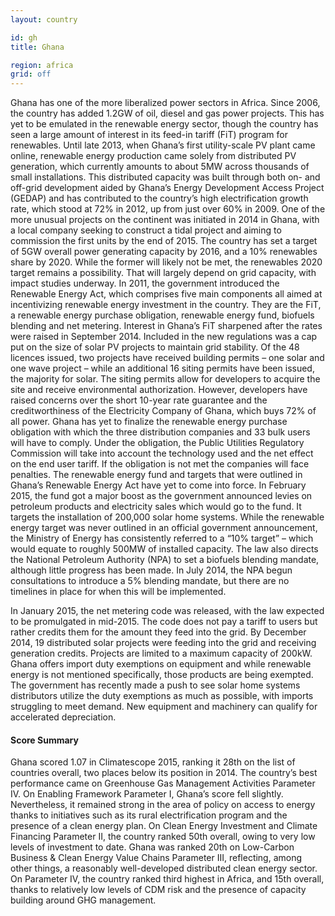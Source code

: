 ```yaml
---
layout: country

id: gh
title: Ghana

region: africa
grid: off
---
```

Ghana has one of the more liberalized power sectors in Africa. Since 2006, the country has added 1.2GW of oil, diesel and gas power projects. This has yet to be emulated in the renewable energy sector, though the country has seen a large amount of interest in its feed-in tariff (FiT) program for renewables.
Until late 2013, when Ghana’s first utility-scale PV plant came online, renewable energy production came solely from distributed PV generation, which currently amounts to about 5MW across thousands of small installations. This distributed capacity was built through both on- and off-grid development aided by Ghana’s Energy Development Access Project (GEDAP) and has contributed to the country’s high electrification growth rate, which stood at 72% in 2012, up from just over 60% in 2009. One of the more unusual projects on the continent was initiated in 2014 in Ghana, with a local company seeking to construct a tidal project and aiming to commission the first units by the end of 2015.
The country has set a target of 5GW overall power generating capacity by 2016, and a 10% renewables share by 2020. While the former will likely not be met, the renewables 2020 target remains a possibility. That will largely depend on grid capacity, with impact studies underway.
In 2011, the government introduced the Renewable Energy Act, which comprises five main components all aimed at incentivizing renewable energy investment in the country. They are the FiT, a renewable energy purchase obligation, renewable energy fund, biofuels blending and net metering.
Interest in Ghana’s FiT sharpened after the rates were raised in September 2014. Included in the new regulations was a cap put on the size of solar PV projects to maintain grid stability. Of the 48 licences issued, two projects have received building permits – one solar and one wave project – while an additional 16 siting permits have been issued, the majority for solar. The siting permits allow for developers to acquire the site and receive environmental authorization. However, developers have raised concerns over the short 10-year rate guarantee and the creditworthiness of the Electricity Company of Ghana, which buys 72% of all power.
Ghana has yet to finalize the renewable energy purchase obligation with which the three distribution companies and 33 bulk users will have to comply. Under the obligation, the Public Utilities Regulatory Commission will take into account the technology used and the net effect on the end user tariff. If the obligation is not met the companies will face penalties.
The renewable energy fund and targets that were outlined in Ghana’s Renewable Energy Act have yet to come into force. In February 2015, the fund got a major boost as the government announced levies on petroleum products and electricity sales which would go to the fund. It targets the installation of 200,000 solar home systems. While the renewable energy target was never outlined in an official government announcement, the Ministry of Energy has consistently referred to a “10% target” – which would equate to roughly 500MW of installed capacity.
The law also directs the National Petroleum Authority (NPA) to set a biofuels blending mandate, although little progress has been made. In July 2014, the NPA begun consultations to introduce a 5% blending mandate, but there are no timelines in place for when this will be implemented.

In January 2015, the net metering code was released, with the law expected to be promulgated in mid-2015. The code does not pay a tariff to users but rather credits them for the amount they feed into the grid. By December 2014, 19 distributed solar projects were feeding into the grid and receiving generation credits. Projects are limited to a maximum capacity of 200kW.
Ghana offers import duty exemptions on equipment and while renewable energy is not mentioned specifically, those products are being exempted. The government has recently made a push to see solar home systems distributors utilize the duty exemptions as much as possible, with imports struggling to meet demand. New equipment and machinery can qualify for accelerated depreciation.

#### Score Summary

Ghana scored 1.07 in Climatescope 2015, ranking it 28th on the list of countries overall,  two places below its position in 2014. The country’s best performance came on Greenhouse Gas Management Activities Parameter IV. 
On Enabling Framework Parameter I, Ghana’s score fell slightly. Nevertheless, it remained strong in the area of policy on access to energy thanks to initiatives such as its rural electrification program and the presence of a clean energy plan. 
On Clean Energy Investment and Climate Financing Parameter II, the country ranked 50th overall, owing to very low levels of investment to date.
Ghana was ranked 20th on Low-Carbon Business & Clean Energy Value Chains Parameter III, reflecting, among other things, a reasonably well-developed distributed clean energy sector. 
On Parameter IV, the country ranked third highest in Africa, and 15th overall, thanks to relatively low levels of CDM risk and the presence of capacity building around GHG management. 
